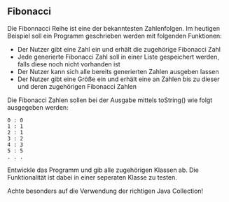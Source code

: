 ## Fibonacci
Die Fibonnacci Reihe ist eine der bekanntesten Zahlenfolgen. 
Im heutigen Beispiel soll ein Programm geschrieben werden mit folgenden Funktionen:
* Der Nutzer gibt eine Zahl ein und erhält die zugehörige Fibonacci Zahl
* Jede generierte Fibonacci Zahl soll in einer Liste gespeichert werden, falls diese noch nicht vorhanden ist
* Der Nutzer kann sich alle bereits generierten Zahlen ausgeben lassen
* Der Nutzer gibt eine Größe ein und erhält eine an Zahlen bis zu dieser und deren zugehörigen Fibonacci Zahlen

Die Fibonacci Zahlen sollen bei der Ausgabe mittels toString() wie folgt ausgegeben werden:
```
0 : 0
1 : 1
2 : 1
3 : 2
4 : 3
5 : 5
. . .
```

Entwickle das Programm und gib alle zugehörigen Klassen ab. 
Die Funktionalität ist dabei in einer seperaten Klasse zu testen.

Achte besonders auf die Verwendung der richtigen Java Collection!